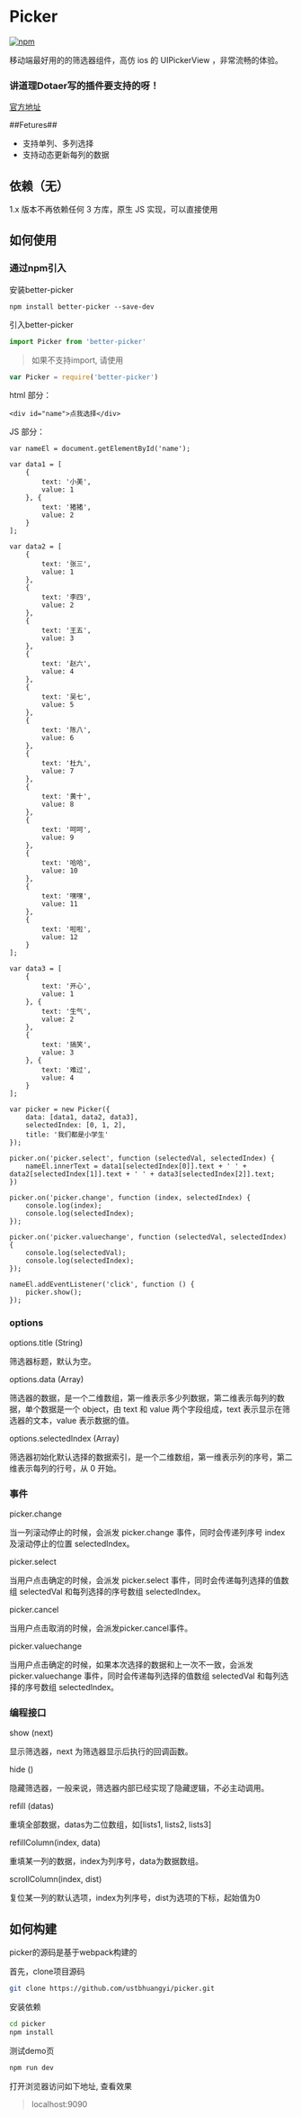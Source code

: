 # Picker
[![npm](https://img.shields.io/npm/v/better-picker.svg?style=flat-square)](https://www.npmjs.com/package/better-picker)

移动端最好用的的筛选器组件，高仿 ios 的 UIPickerView ，非常流畅的体验。

### 讲道理Dotaer写的插件要支持的呀！

[官方地址](http://ustbhuangyi.github.io/picker/)

##Fetures##
- 支持单列、多列选择
- 支持动态更新每列的数据

## 依赖（无）

1.x 版本不再依赖任何 3 方库，原生 JS 实现，可以直接使用

## 如何使用

### 通过npm引入

安装better-picker

```shell
npm install better-picker --save-dev
```
引入better-picker

```javascript
import Picker from 'better-picker'
```

>如果不支持import, 请使用

```javascript
var Picker = require('better-picker')
```


html 部分：

    <div id="name">点我选择</div>

JS 部分：

    var nameEl = document.getElementById('name');
    
    var data1 = [
    	{
    		text: '小美',
    		value: 1
    	}, {
    		text: '猪猪',
    		value: 2
    	}
    ];
    
    var data2 = [
    	{
    		text: '张三',
    		value: 1
    	},
    	{
    		text: '李四',
    		value: 2
    	},
    	{
    		text: '王五',
    		value: 3
    	},
    	{
    		text: '赵六',
    		value: 4
    	},
    	{
    		text: '吴七',
    		value: 5
    	},
    	{
    		text: '陈八',
    		value: 6
    	},
    	{
    		text: '杜九',
    		value: 7
    	},
    	{
    		text: '黄十',
    		value: 8
    	},
    	{
    		text: '呵呵',
    		value: 9
    	},
    	{
    		text: '哈哈',
    		value: 10
    	},
    	{
    		text: '嘿嘿',
    		value: 11
    	},
    	{
    		text: '啦啦',
    		value: 12
    	}
    ];
    
    var data3 = [
    	{
    		text: '开心',
    		value: 1
    	}, {
    		text: '生气',
    		value: 2
    	},
    	{
    		text: '搞笑',
    		value: 3
    	}, {
    		text: '难过',
    		value: 4
    	}
    ];
    
    var picker = new Picker({
    	data: [data1, data2, data3],
    	selectedIndex: [0, 1, 2],
    	title: '我们都是小学生'
    });
    
    picker.on('picker.select', function (selectedVal, selectedIndex) {
    	nameEl.innerText = data1[selectedIndex[0]].text + ' ' + data2[selectedIndex[1]].text + ' ' + data3[selectedIndex[2]].text;
    })
    
    picker.on('picker.change', function (index, selectedIndex) {
    	console.log(index);
    	console.log(selectedIndex);
    });
    
    picker.on('picker.valuechange', function (selectedVal, selectedIndex) {
    	console.log(selectedVal);
    	console.log(selectedIndex);
    });
    
    nameEl.addEventListener('click', function () {
    	picker.show();
    });

   

### options
options.title  (String)

筛选器标题，默认为空。

options.data  (Array)

筛选器的数据，是一个二维数组，第一维表示多少列数据，第二维表示每列的数据，单个数据是一个 object，由 text 和 value 两个字段组成，text 表示显示在筛选器的文本，value 表示数据的值。

options.selectedIndex (Array)

筛选器初始化默认选择的数据索引，是一个二维数组，第一维表示列的序号，第二维表示每列的行号，从 0 开始。

### 事件
picker.change

当一列滚动停止的时候，会派发 picker.change 事件，同时会传递列序号 index 及滚动停止的位置 selectedIndex。

picker.select

当用户点击确定的时候，会派发 picker.select 事件，同时会传递每列选择的值数组 selectedVal 和每列选择的序号数组 selectedIndex。

picker.cancel

当用户点击取消的时候，会派发picker.cancel事件。

picker.valuechange

当用户点击确定的时候，如果本次选择的数据和上一次不一致，会派发 picker.valuechange 事件，同时会传递每列选择的值数组 selectedVal 和每列选择的序号数组 selectedIndex。

### 编程接口
show (next)

显示筛选器，next 为筛选器显示后执行的回调函数。

hide ()

隐藏筛选器，一般来说，筛选器内部已经实现了隐藏逻辑，不必主动调用。

refill (datas)

重填全部数据，datas为二位数组，如[lists1, lists2, lists3]

refillColumn(index, data)

重填某一列的数据，index为列序号，data为数据数组。

scrollColumn(index, dist)

复位某一列的默认选项，index为列序号，dist为选项的下标，起始值为0

## 如何构建
picker的源码是基于webpack构建的

首先，clone项目源码
```bash
git clone https://github.com/ustbhuangyi/picker.git
```

安装依赖
```bash
cd picker
npm install
```
测试demo页

```bash
npm run dev
```
打开浏览器访问如下地址, 查看效果

> localhost:9090

